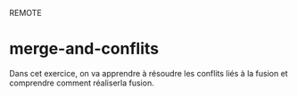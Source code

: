REMOTE
# merge-and-conflits
Dans  cet exercice, on va apprendre à résoudre les conflits liés à la fusion et comprendre comment réaliserla fusion.
